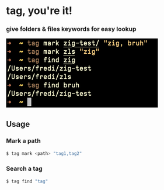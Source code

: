 #  __tag, you're it!__
### give folders & files keywords for easy lookup

![An example of how to use tag](/assets/screenshot.png)

## Usage

### Mark a path
```sh
$ tag mark <path> "tag1,tag2"
```
### Search a tag
```sh
$ tag find "tag"
```
